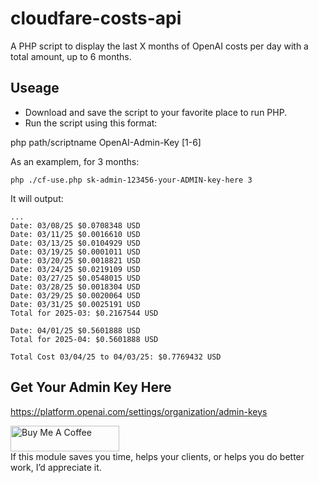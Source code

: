 # cloudfare-costs-api
A PHP script to display the last X months of OpenAI costs per day with a total amount, up to 6 months.

## Useage

- Download and save the script to your favorite place to run PHP.
- Run the script using this format:

php path/scriptname OpenAI-Admin-Key [1-6]

As an examplem, for 3 months:

```
php ./cf-use.php sk-admin-123456-your-ADMIN-key-here 3
```

It will output:

```
...
Date: 03/08/25 $0.0708348 USD
Date: 03/11/25 $0.0016610 USD
Date: 03/13/25 $0.0104929 USD
Date: 03/19/25 $0.0001011 USD
Date: 03/20/25 $0.0018821 USD
Date: 03/24/25 $0.0219109 USD
Date: 03/27/25 $0.0548015 USD
Date: 03/28/25 $0.0018304 USD
Date: 03/29/25 $0.0020064 USD
Date: 03/31/25 $0.0025191 USD
Total for 2025-03: $0.2167544 USD

Date: 04/01/25 $0.5601888 USD
Total for 2025-04: $0.5601888 USD

Total Cost 03/04/25 to 04/03/25: $0.7769432 USD
```

## Get Your Admin Key Here

https://platform.openai.com/settings/organization/admin-keys


<p/>
<a href="https://www.buymeacoffee.com/robwpdev" target="_blank"><img src="https://cdn.buymeacoffee.com/buttons/default-orange.png" alt="Buy Me A Coffee" height="41" width="174"></a><br>
If this module saves you time, helps your clients, or helps you do better work, I’d appreciate it.
</p>
